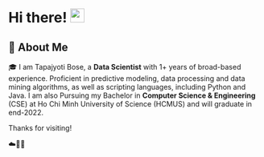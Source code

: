 # Hi there! <img src="https://media.giphy.com/media/hvRJCLFzcasrR4ia7z/giphy.gif" width="28px" height="28px">
 
 ## 🚀 About Me

🎓 I am Tapajyoti Bose, a **Data Scientist** with 1+ years of broad-based experience. Proficient in predictive modeling, data
processing and data mining algorithms, as well as scripting languages, including Python and Java.
I am also Pursuing my Bachelor in **Computer Science & Engineering** (CSE) at Ho Chi Minh University of Science (HCMUS) and will graduate in end-2022.

Thanks for visiting!

☁️🤙💪

<!-- -  I’m @pvdphong
- 👀 I’m interested in Chess, Math and Data Mining
- 🌱 I’m currently learning Natural Language Processing
- 💞️ I’m looking to collaborate on ...
- 📫 How to reach me ... 
pvdphong/pvdphong is a ✨ special ✨ repository because its `README.md` (this file) appears on your GitHub profile.
You can click the Preview link to take a look at your changes.
--->

